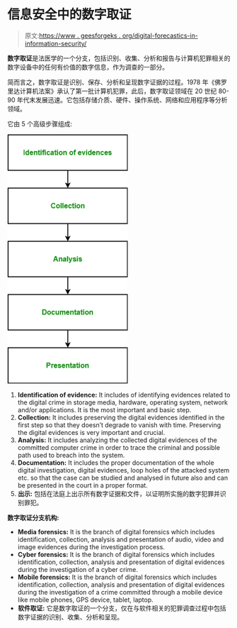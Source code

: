# 信息安全中的数字取证

> 原文:[https://www . geesforgeks . org/digital-forecastics-in-information-security/](https://www.geeksforgeeks.org/digital-forensics-in-information-security/)

**数字取证**是法医学的一个分支，包括识别、收集、分析和报告与计算机犯罪相关的数字设备中的任何有价值的数字信息，作为调查的一部分。

简而言之，数字取证是识别、保存、分析和呈现数字证据的过程。1978 年《佛罗里达计算机法案》承认了第一批计算机犯罪，此后，数字取证领域在 20 世纪 80-90 年代末发展迅速。它包括存储介质、硬件、操作系统、网络和应用程序等分析领域。

它由 5 个高级步骤组成:

![](img/21f2ccb364ab570ba050baac07920bea.png)

1.  **Identification of evidence:**
    It includes of identifying evidences related to the digital crime in storage media, hardware, operating system, network and/or applications. It is the most important and basic step.
2.  **Collection:**
    It includes preserving the digital evidences identified in the first step so that they doesn’t degrade to vanish with time. Preserving the digital evidences is very important and crucial.
3.  **Analysis:**
    It includes analyzing the collected digital evidences of the committed computer crime in order to trace the criminal and possible path used to breach into the system.
4.  **Documentation:**
    It includes the proper documentation of the whole digital investigation, digital evidences, loop holes of the attacked system etc. so that the case can be studied and analysed in future also and can be presented in the court in a proper format.
5.  **出示:**
    包括在法庭上出示所有数字证据和文件，以证明所实施的数字犯罪并识别罪犯。

**数字取证分支机构:**

*   **Media forensics:**
    It is the branch of digital forensics which includes identification, collection, analysis and presentation of audio, video and image evidences during the investigation process.
*   **Cyber forensics:**
    It is the branch of digital forensics which includes identification, collection, analysis and presentation of digital evidences during the investigation of a cyber crime.
*   **Mobile forensics:**
    It is the branch of digital forensics which includes identification, collection, analysis and presentation of digital evidences during the investigation of a crime committed through a mobile device like mobile phones, GPS device, tablet, laptop.
*   **软件取证:**
    它是数字取证的一个分支，仅在与软件相关的犯罪调查过程中包括数字证据的识别、收集、分析和呈现。
